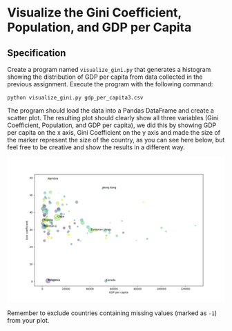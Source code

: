 # Visualize the Gini Coefficient, Population, and GDP per Capita

## Specification

Create a program named `visualize_gini.py` that generates a histogram showing the distribution of GDP per capita from data collected in the previous assignment. Execute the program with the following command:

    python visualize_gini.py gdp_per_capita3.csv

The program should load the data into a Pandas DataFrame and create a scatter plot. The resulting plot should clearly show all three variables (Gini Coefficient, Population, and GDP per capita), we did this by showing GDP per capita on the x axis, Gini Coefficient on the y axis and made the size of the marker represent the size of the country, as you can see here below, but feel free to be creative and show the results in a different way.

![](final.png)

Remember to exclude countries containing missing values (marked as `-1`) from your plot.
